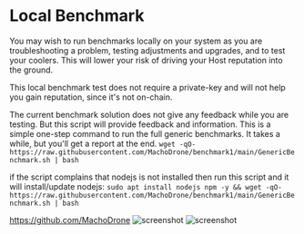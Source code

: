 # Local Benchmark
You may wish to run benchmarks locally on your system as you are troubleshooting a problem, testing adjustments and upgrades, and to test your coolers.
This will lower your risk of driving your Host reputation into the ground.

This local benchmark test does not require a private-key and will not help you gain reputation, since it's not on-chain.

The current benchmark solution does not give any feedback while you are testing.
But this script will provide feedback and information.
This is a simple one-step command to run the full generic benchmarks. It takes a while, but you'll get a report at the end.
```wget -qO- https://raw.githubusercontent.com/MachoDrone/benchmark1/main/GenericBenchmark.sh | bash```

if the script complains that nodejs is not installed then run this script and it will install/update nodejs:
```sudo apt install nodejs npm -y && wget -qO- https://raw.githubusercontent.com/MachoDrone/benchmark1/main/GenericBenchmark.sh | bash```

https://github.com/MachoDrone
![screenshot](bench1.png)
![screenshot](bench2.png)
